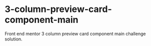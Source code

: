 # 3-column-preview-card-component-main
 Front end mentor 3 column preview card component main challenge solution.
